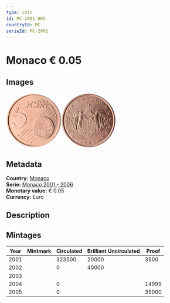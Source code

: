```yaml
---
type: coin
id: MC-2001-005
countryId: MC
serieId: MC-2001
---
```


# Monaco € 0.05

## Images

<img src="../../../Images/common-2002-005.webp" height="150" alt="Front image"><img src="Images/monaco-2001-005.webp" height="150" alt="Back image">

## Metadata

**Country:** [Monaco](../index.md)\
**Serie:** [Monaco 2001 - 2006](index.md)\
**Monetary value:** € 0.05\
**Currency:** Euro

## Description

## Mintages

| Year | Mintmark | Circulated | Brilliant Uncirculated | Proof |
| ---- | -------- | ---------- | ---------------------- | ----- |
| 2001 |          | 323500     | 20000                  | 3500  |
| 2002 |          | 0          | 40000                  |       |
| 2003 |          |            |                        |       |
| 2004 |          | 0          |                        | 14999 |
| 2005 |          | 0          |                        | 35000 |
